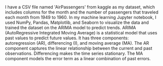 I have a CSV file named 'AirPassengers' from kaggle as my dataset, which includes columns for the month and the number of passengers that traveled each month from 1949 to 1960. In my machine learning Jupyter notebook, I used NumPy, Pandas, Matplotlib, and Seaborn to visualize the data and trained the dataset on the ARIMA model to predict trends. ARIMA (AutoRegressive Integrated Moving Average) is a statistical model that uses past values to predict future values. It has three components: autoregression (AR), differencing (I), and moving average (MA). The AR component captures the linear relationship between the current and past observations. Differencing makes the time series stationary. The MA component models the error term as a linear combination of past errors.
